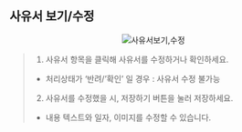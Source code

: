 ## 사유서 보기/수정

<p align = "center">
<img  alt="사유서보기,수정" src="https://github.com/user-attachments/assets/70d75d6c-3ef5-457d-88b3-95a623dbcfab" />
<p/>

>1. 사유서 항목을 클릭해 사유서를 수정하거나 확인하세요.
> * 처리상태가 ‘반려/’확인’ 일 경우 : 사유서 수정 불가능
>2. 사유서를 수정했을 시, 저장하기 버튼을 눌러 저장하세요.
> * 내용 텍스트와 일자, 이미지를 수정할 수 있습니다.
